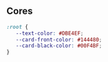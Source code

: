 ## Cores

 ```css
 :root {
    --text-color: #DBE4EF;
    --card-front-color: #144480;
    --card-black-color: #00F4BF;
 }
 ```
